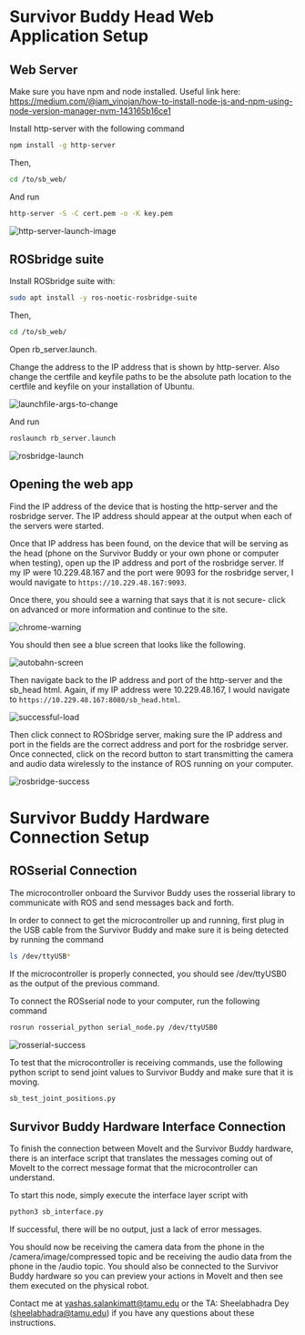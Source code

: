 # Survivor Buddy Head Web Application Setup

## Web Server

Make sure you have npm and node installed.
Useful link here: https://medium.com/@iam_vinojan/how-to-install-node-js-and-npm-using-node-version-manager-nvm-143165b16ce1

Install http-server with the following command

```sh
npm install -g http-server
```

Then,

```sh
cd /to/sb_web/
```

And run

```sh
http-server -S -C cert.pem -o -K key.pem
```

![http-server-launch-image](images/http-server-launch.png "Output of http-server command")

## ROSbridge suite

Install ROSbridge suite with:

```sh
sudo apt install -y ros-noetic-rosbridge-suite
```

Then,

```sh
cd /to/sb_web/
```

Open rb_server.launch.

Change the address to the IP address that is shown by http-server.
Also change the certfile and keyfile paths to be the absolute path location to the certfile and keyfile on your installation of Ubuntu.

![launchfile-args-to-change](images/launchfile-args-to-change.png "Change the address, certfile, and keyfile args")

And run

```sh
roslaunch rb_server.launch
```

![rosbridge-launch](images/rosbridge-launch.png "Output of launching the rosbridge")

## Opening the web app

Find the IP address of the device that is hosting the http-server and the rosbridge server. The IP address should appear at the output when each of the servers were started.

Once that IP address has been found, on the device that will be serving as the head (phone on the Survivor Buddy or your own phone or computer when testing), open up the IP address and port of the rosbridge server. If my IP were 10.229.48.167 and the port were 9093 for the rosbridge server, I would navigate to `https://10.229.48.167:9093`.

Once there, you should see a warning that says that it is not secure- click on advanced or more information and continue to the site.

![chrome-warning](images/warning.jpg "Chrome warning")

You should then see a blue screen that looks like the following.

![autobahn-screen](images/autobahn.jpg "Success after going through chrome warning")

Then navigate back to the IP address and port of the http-server and the sb_head html. Again, if my IP address were 10.229.48.167, I would navigate to `https://10.229.48.167:8080/sb_head.html`.

![successful-load](images/webpage-success.jpg "Successful webpage load")

Then click connect to ROSbridge server, making sure the IP address and port in the fields are the correct address and port for the rosbridge server. Once connected, click on the record button to start transmitting the camera and audio data wirelessly to the instance of ROS running on your computer.

![rosbridge-success](images/rosbridge-client-connected.png "Successfully connected to rosbridge server")

# Survivor Buddy Hardware Connection Setup

## ROSserial Connection

The microcontroller onboard the Survivor Buddy uses the rosserial library to communicate with ROS and send messages back and forth.

In order to connect to get the microcontroller up and running, first plug in the USB cable from the Survivor Buddy and make sure it is being detected by running the command

```sh
ls /dev/ttyUSB*
```

If the microcontroller is properly connected, you should see /dev/ttyUSB0 as the output of the previous command.

To connect the ROSserial node to your computer, run the following command

```sh
rosrun rosserial_python serial_node.py /dev/ttyUSB0
```

![rosserial-success](images/rosserial-success.png "Successful connection to microcontroller")

To test that the microcontroller is receiving commands, use the following python script to send joint values to Survivor Buddy and make sure that it is moving.

```sh
sb_test_joint_positions.py
```

## Survivor Buddy Hardware Interface Connection

To finish the connection between MoveIt and the Survivor Buddy hardware, there is an interface script that translates the messages coming out of MoveIt to the correct message format that the microcontroller can understand.

To start this node, simply execute the interface layer script with

```sh
python3 sb_interface.py
```

If successful, there will be no output, just a lack of error messages.

You should now be receiving the camera data from the phone in the /camera/image/compressed topic and be receiving the audio data from the phone in the /audio topic. You should also be connected to the Survivor Buddy hardware so you can preview your actions in MoveIt and then see them executed on the physical robot.

Contact me at yashas.salankimatt@tamu.edu or the TA: Sheelabhadra Dey (sheelabhadra@tamu.edu) if you have any questions about these instructions.
